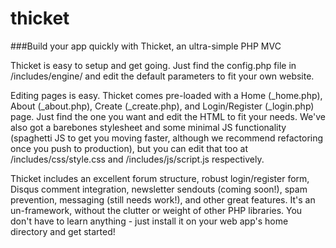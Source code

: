 # thicket
###Build your app quickly with Thicket, an ultra-simple PHP MVC 

Thicket is easy to setup and get going. Just find the config.php file in /includes/engine/ and edit the default parameters to fit your own website. 

Editing pages is easy. Thicket comes pre-loaded with a Home (_home.php), About (_about.php), Create (_create.php), and Login/Register (_login.php) page. Just find the one you want and edit the HTML to fit your needs. We've also got a barebones stylesheet and some minimal JS functionality (spaghetti JS to get you moving faster, although we recommend refactoring once you push to production), but you can edit that too at /includes/css/style.css and /includes/js/script.js respectively.

Thicket includes an excellent forum structure, robust login/register form, Disqus comment integration, newsletter sendouts (coming soon!), spam prevention, messaging (still needs work!), and other great features. It's an un-framework, without the clutter or weight of other PHP libraries. You don't have to learn anything - just install it on your web app's home directory and get started!
